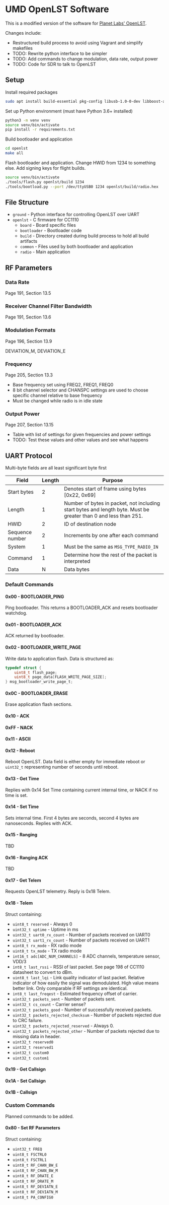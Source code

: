 # UMD OpenLST Software

This is a modified version of the software for [Planet Labs' OpenLST](https://github.com/OpenLST/openlst).

Changes include:
* Restructured build process to avoid using Vagrant and simplify makefiles
* TODO: Rewrite python interface to be simpler
* TODO: Add commands to change modulation, data rate, output power
* TODO: Code for SDR to talk to OpenLST

## Setup

Install required packages

```bash
sudo apt install build-essential pkg-config libusb-1.0-0-dev libboost-all-dev sdcc cc-tool
```

Set up Python environment (must have Python 3.6+ installed)

```bash
python3 -m venv venv
source venv/bin/activate
pip install -r requirements.txt
```

Build bootloader and application

```bash
cd openlst
make all
```

Flash bootloader and application. Change HWID from 1234 to something else. Add signing keys for flight builds.

```bash
source venv/bin/activate
./tools/flash.py openlst/build 1234
./tools/bootload.py --port /dev/ttyUSB0 1234 openlst/build/radio.hex
```

## File Structure

* `ground` - Python interface for controlling OpenLST over UART
* `openlst` - C firmware for CC1110
    * `board` - Board specific files
    * `bootloader` - Bootloader code
    * `build` - Directory created during build process to hold all build artifacts
    * `common` - Files used by both bootloader and application
    * `radio` - Main application

## RF Parameters

### Data Rate

Page 191, Section 13.5

### Receiver Channel Filter Bandwidth

Page 191, Section 13.6

### Modulation Formats

Page 196, Section 13.9

DEVIATION_M, DEVIATION_E

### Frequency

Page 205, Section 13.3

* Base frequency set using FREQ2, FREQ1, FREQ0
* 8 bit channel selector and CHANSPC settings are used to choose specific channel relative to base frequency
* Must be changed while radio is in idle state

### Output Power

Page 207, Section 13.15

* Table with list of settings for given frequencies and power settings
* TODO: Test these values and other values and see what happens

## UART Protocol

Multi-byte fields are all least significant byte first

| Field       | Length | Purpose                                         |
| ----------- | ------ | ----------------------------------------------- |
| Start bytes | 2      | Denotes start of frame using bytes [0x22, 0x69] |
| Length | 1 | Number of bytes in packet, not including start bytes and length byte. Must be greater than 0 and less than 251. |
| HWID | 2 | ID of destination node |
| Sequence number | 2 | Increments by one after each command |
| System | 1 | Must be the same as `MSG_TYPE_RADIO_IN` |
| Command | 1 | Determine how the rest of the packet is interpreted |
| Data | N | Data bytes |

### Default Commands

#### 0x00 - BOOTLOADER_PING

Ping bootloader. This returns a BOOTLOADER_ACK and resets bootloader watchdog.

#### 0x01 - BOOTLOADER_ACK

ACK returned by bootloader.

#### 0x02 - BOOTLOADER_WRITE_PAGE

Write data to application flash. Data is structured as:

```c
typedef struct {
	uint8_t flash_page;
	uint8_t page_data[FLASH_WRITE_PAGE_SIZE];
} msg_bootloader_write_page_t;
```

#### 0x0C - BOOTLOADER_ERASE

Erase application flash sections.

#### 0x10 - ACK

#### 0xFF - NACK

#### 0x11 - ASCII

#### 0x12 - Reboot

Reboot OpenLST. Data field is either empty for immediate reboot or `uint32_t` representing number of seconds until reboot.

#### 0x13 - Get Time

Replies with 0x14 Set Time containing current internal time, or NACK if no time is set.

#### 0x14 - Set Time

Sets internal time. First 4 bytes are seconds, second 4 bytes are nanoseconds. Replies with ACK.

#### 0x15 - Ranging

TBD

#### 0x16 - Ranging ACK

TBD

#### 0x17 - Get Telem

Requests OpenLST telemetry. Reply is 0x18 Telem.

#### 0x18 - Telem

Struct containing:
* `uint8_t reserved` - Always 0
* `uint32_t uptime` - Uptime in ms
* `uint32_t uart0_rx_count` - Number of packets received on UART0
* `uint32_t uart1_rx_count` - Number of packets received on UART1
* `uint8_t rx_mode` - RX radio mode
* `uint8_t tx_mode` - TX radio mode
* `int16_t adc[ADC_NUM_CHANNELS]` - 8 ADC channels, temperature sensor, VDD/3
* `int8_t last_rssi` - RSSI of last packet. See page 198 of CC1110 datasheet to convert to dBm.
* `uint8_t last_lqi` - Link quality indicator of last packet. Relative indicator of how easily the signal was demodulated. High value means better link. Only comparable if RF settings are identical.
* `int8_t last_freqest` - Estimated frequency offset of carrier.
* `uint32_t packets_sent` - Number of packets sent.
* `uint32_t cs_count` - Carrier sense?
* `uint32_t packets_good` - Number of successfully received packets.
* `uint32_t packets_rejected_checksum` - Number of packets rejected due to CRC failure.
* `uint32_t packets_rejected_reserved` - Always 0.
* `uint32_t packets_rejected_other` - Number of packets rejected due to missing data in header.
* `uint32_t reserved0`
* `uint32_t reserved1`
* `uint32_t custom0`
* `uint32_t custom1`

#### 0x19 - Get Callsign

#### 0x1A - Set Callsign

#### 0x1B - Callsign

### Custom Commands

Planned commands to be added.

#### 0x80 - Set RF Parameters

Struct containing:
* `uint32_t FREQ`
* `uint8_t FSCTRL0`
* `uint8_t FSCTRL1`
* `uint8_t RF_CHAN_BW_E`
* `uint8_t RF_CHAN_BW_M`
* `uint8_t RF_DRATE_E`
* `uint8_t RF_DRATE_M`
* `uint8_t RF_DEVIATN_E`
* `uint8_t RF_DEVIATN_M`
* `uint8_t PA_CONFIG0`
